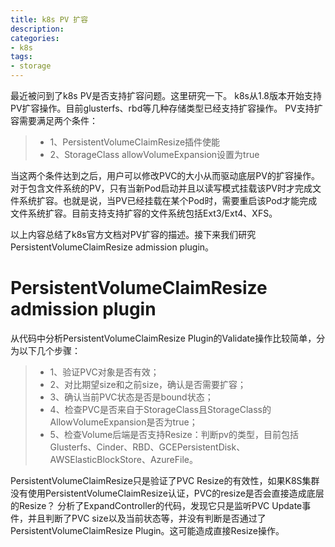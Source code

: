 ```yaml
---
title: k8s PV 扩容
description: 
categories:
- k8s
tags:
- storage
---
```


最近被问到了k8s PV是否支持扩容问题。这里研究一下。
k8s从1.8版本开始支持PV扩容操作。目前glusterfs、rbd等几种存储类型已经支持扩容操作。
PV支持扩容需要满足两个条件：
>- 1、PersistentVolumeClaimResize插件使能
>- 2、StorageClass allowVolumeExpansion设置为true

当这两个条件达到之后，用户可以修改PVC的大小从而驱动底层PV的扩容操作。对于包含文件系统的PV，只有当新Pod启动并且以读写模式挂载该PV时才完成文件系统扩容。也就是说，当PV已经挂载在某个Pod时，需要重启该Pod才能完成文件系统扩容。目前支持支持扩容的文件系统包括Ext3/Ext4、XFS。

以上内容总结了k8s官方文档对PV扩容的描述。接下来我们研究PersistentVolumeClaimResize admission plugin。

# PersistentVolumeClaimResize admission plugin

从代码中分析PersistentVolumeClaimResize Plugin的Validate操作比较简单，分为以下几个步骤：
>- 1、验证PVC对象是否有效；
>- 2、对比期望size和之前size，确认是否需要扩容；
>- 3、确认当前PVC状态是否是bound状态；
>- 4、检查PVC是否来自于StorageClass且StorageClass的AllowVolumeExpansion是否为true；
>- 5、检查Volume后端是否支持Resize：判断pv的类型，目前包括Glusterfs、Cinder、RBD、GCEPersistentDisk、AWSElasticBlockStore、AzureFile。

PersistentVolumeClaimResize只是验证了PVC Resize的有效性，如果K8S集群没有使用PersistentVolumeClaimResize认证，PVC的resize是否会直接造成底层的Resize？
分析了ExpandController的代码，发现它只是监听PVC Update事件，并且判断了PVC size以及当前状态等，并没有判断是否通过了PersistentVolumeClaimResize Plugin。这可能造成直接Resize操作。




